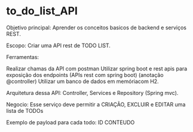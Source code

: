 # to_do_list_API

Objetivo principal: 
Aprender os conceitos basicos de backend e serviços REST.

Escopo:
Criar uma API rest de TODO LIST.

Ferramentas:

Realizar chamas da API com postman
Utilizar spring boot e rest apis para exposição dos endpoints (APIs rest com spring boot)  (anotação @controller)
Utilizar um banco de dados em memóriacom H2.

Arquitetura dessa API: 
Controller, Services e Repository (Spring mvc).

Negocio:
Esse serviço deve permitir a CRIAÇÃO, EXCLUIR e EDITAR uma lista de TODOs

Exemplo de payload para cada todo:
ID
CONTEUDO

